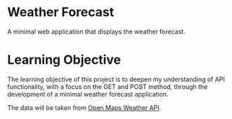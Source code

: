 # Weather Forecast 

A minimal web application that displays the weather forecast.

# Learning Objective
The learning objective of this project is to deepen my understanding of API functionality, with a focus on the GET and POST method, through the development of a minimal weather forecast application.

The data will be taken from [Open Maps Weather API](https://openweathermap.org/). 

